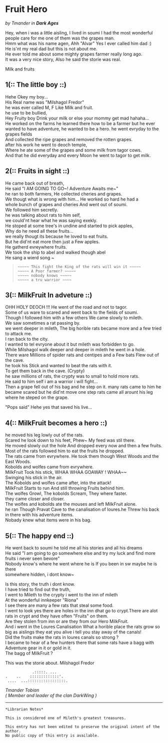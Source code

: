 # Fruit Hero

_by Tmander in_ ___Dark Ages___

Hey, when i was a little aisling, I lived in soumi I had the most wonderful people care for me one of them was the grapes man.  
Hmm what was his name agen, Ahh "Alvar" Yes I ever called him dad :)  
He is'nt my real dad but this is not about me.  
He ever told me about some mighty grapes farmer really long ago.  
It was a very nice story, Also he said the storie was real.

Milk and fruits  

## 1(:: The little boy ::)

Hehe Okey my boy...   
His Real name was   "Milshagol Fredor"  
he was ever called M, F Like Milk and fruit.  
he use to be bullied,  
Hey Fruity boy Drink your milk or else your mommy get mad hahaha...  
He worked on the farms he learned there how to be a farmer but he ever  
wanted to have adventure, he wanted to be a hero. he went evryday to the grapes fields  
And collected the ripe grapes and removed the rotten grapes.  
after his work he went to deoch temple,  
Where he ate some of the grapes and some milk from tagor cows.  
And that he did everyday and every Moon he went to tagor to get milk.  

## 2(:: Fruits in sight ::)

He came back out of breath,  
He said "I AM GOING TO GO~! Adventure Awaits me~"  
he ran to both farmers, He collected cheries and grapes.  
We thougt what is wrong with him... He worked so hard he had a  
whole bunch of grapes and cheries And went out of soumi.  
We followed him secretly.  
he was talking about rats to him self,  
we could'nt hear what he was saying exekly.  
He stoped at some tree's in undine and started to pick apples,  
Why do he need all these fruits...  
we really thougt its because he loved to eat fruits.  
But he did'nt eat more then just a Few apples.  
He gatherd evreywhere fruits.  
We took the ship to abel and walked though abel  
He sang a wierd song ~  

> ~~~~~ Help is coming to mileth ~~~~~  
> ~~~~~ This fight the King of the rats will win it ~~~~~  
> ~~~~~ A Poor farmer? ~~~~~  
> ~~~~~ nobody knows ~~~~~  
> ~~~~~ a tru warrior ~~~~    

## 3(:: MilkFruit In adveture ::)  

OHH HOLY DEOCH !!! He went of the road and not to tagor.  
Some of us ware to scared and went back to the fields of soumi.  
Though I followed him with a few others We came slowly to mileth.   
We saw sometimes a rat passing by.  
we went deeper in mileth, The big horible rats became more and a few  tried to attack me.  
I ran back to the city.  
I wanted to tel evryone about it but mileth was forbidden to go.  
While Milshagol walk deeper and deeper in mileth he went in a hole.  
There ware Millions of spider rats and centipes and a Few bats Flew out of the cave.  
he took his Stick and wanted to beat the rats with it.  
To get them back in the cave. (Crypty)  
he saw millions of rats, the crypty was to small to hold more rats.  
He said to him self i am a warrior i will fight...  
Then a grape fell out of his bag and he step on it. many rats came to him he became scared but he did'nt move one step rats came all arount his leg where he steped on the grape.  

"Pops said" Hehe yes that saved his live...  

## 4(:: MilkFruit becomes a hero ::)

he moved his leg lowly out of the rats.  
Scared he look down to his feet, Phew~ My feed was stil there.  
He moved slowly out the hole And dropped every now and then a few fruits.  
Most of the rats followed him to eat the fruits he dropped.  
The rats came from evrywhere. He took them though West Woods and the East Woods.  
Kobolds and wolfes came from evrywhere.  
MilkFruit Took his stick, WHAA WHAA GOAWAY ! WHAA~~  
Swinging his stick in the air.  
The Kobolds and wolfes came after, into the attack!  
MilkFruit Starts to run And still throwing Fruits behind him.  
The wolfes Growl, The kobolds Scream, They where faster.  
they came closer and closer.  
The wolfes and kobolds ate the mouses and left MilkFruit alone.  
he ran Though Pravat Cave to the canalisation of loures.he Threw his back in there with his adventure items.  
Nobady knew what items were in his bag.  

## 5(:: The happy end ::)  

He went back to soumi he told me all his stories and all his dreams  
He said "I am going to go somewhere else and try my luck and find more fruits i never seen bevore"  
Nobody know's where he went where he is If you been in sw maybe he is there  
somewhere hidden, i dont know~  

Is this story, the truth i dont know.  
I have tried to find out the truth,  
I went to Mileth to the crypty i went to the inn of mileth  
At the wonderful innkeeper "Riona"  
I see there are many a few rats that steal some food.  
I went to look yes there are holes in the inn dhat go to crypt.There are alot rats in crypt and they have often "Fruits" on them.  
Are they stolen from inn or are they from our Hero MilkFruit.  
And i went in the Loures Canalisation What a horible place the rats grow so big as aislings they eat you alive i tell you stay away of the canals!  
Did the fruits make the rats in loures canals so strong ?  
I became to hear of a few hunters there that some rats have a bagg with Adventure gear in it or gold in it.  
The bagg of MilkFruit ?

This was the storie about. Milshagol Fredor

```
            .:::::. ...
.    ..    :::::::::::::'.                                                              
 ....  ...:::::::::::::::::.
```

_Tmander Tobian_  
_( Member and leader of the clan DarkWing )_

***

```
*Librarian Notes*

This is considered one of Mileth's greatest treasures.

This entry has not been edited to preserve the original intent of the author.
No public copy of this entry is available.
```
